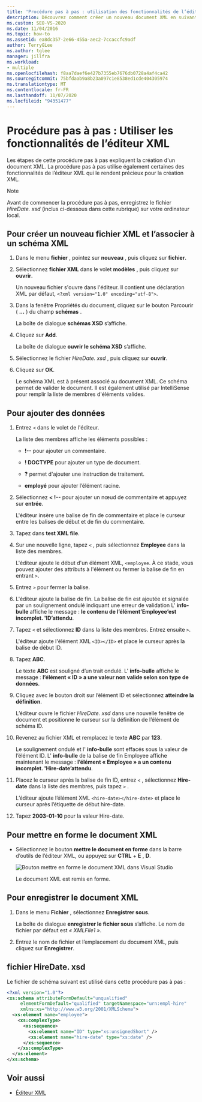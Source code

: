 ```yaml
---
title: 'Procédure pas à pas : utilisation des fonctionnalités de l’éditeur XML'
description: Découvrez comment créer un nouveau document XML en suivant les étapes de cette procédure pas à pas qui illustrent les fonctionnalités de l’éditeur XML.
ms.custom: SEO-VS-2020
ms.date: 11/04/2016
ms.topic: how-to
ms.assetid: ea8dc357-2e66-455a-aec2-7ccaccfc9adf
author: TerryGLee
ms.author: tglee
manager: jillfra
ms.workload:
- multiple
ms.openlocfilehash: f8aa7daef6e427b7355eb7676db0728a4af4ca42
ms.sourcegitcommit: 75bfdaab9a8b23a097c1e8538ed1cde404305974
ms.translationtype: MT
ms.contentlocale: fr-FR
ms.lasthandoff: 11/07/2020
ms.locfileid: "94351477"
---
```

# <a name="walkthrough-use-xml-editor-features"></a>Procédure pas à pas : Utiliser les fonctionnalités de l’éditeur XML

Les étapes de cette procédure pas à pas expliquent la création d'un document XML. La procédure pas à pas utilise également certaines des fonctionnalités de l’éditeur XML qui le rendent précieux pour la création XML.

> [!NOTE]
> Avant de commencer la procédure pas à pas, enregistrez le fichier *HireDate. xsd* (inclus ci-dessous dans cette rubrique) sur votre ordinateur local.

## <a name="to-create-a-new-xml-file-and-associate-it-with-an-xml-schema"></a>Pour créer un nouveau fichier XML et l’associer à un schéma XML

1. Dans le menu **fichier** , pointez sur **nouveau** , puis cliquez sur **fichier**.

2. Sélectionnez **fichier XML** dans le volet **modèles** , puis cliquez sur **ouvrir**.

     Un nouveau fichier s'ouvre dans l'éditeur. Il contient une déclaration XML par défaut, `<?xml version="1.0" encoding="utf-8">`.

3. Dans la fenêtre Propriétés du document, cliquez sur le bouton Parcourir ( **...** ) du champ **schémas** .

     La boîte de dialogue **schémas XSD** s’affiche.

4. Cliquez sur **Add**.

     La boîte de dialogue **ouvrir le schéma XSD** s’affiche.

5. Sélectionnez le fichier *HireDate. xsd* , puis cliquez sur **ouvrir**.

6. Cliquez sur **OK**.

     Le schéma XML est à présent associé au document XML. Ce schéma permet de valider le document. Il est également utilisé par IntelliSense pour remplir la liste de membres d'éléments valides.

## <a name="to-add-data"></a>Pour ajouter des données

1. Entrez `<` dans le volet de l'éditeur.

     La liste des membres affiche les éléments possibles :

    - **!--** pour ajouter un commentaire.

    - **! DOCTYPE** pour ajouter un type de document.

    - **?** permet d'ajouter une instruction de traitement.

    - **employé** pour ajouter l’élément racine.

2. Sélectionnez **&lt; !--** pour ajouter un nœud de commentaire et appuyez sur **entrée**.

     L'éditeur insère une balise de fin de commentaire et place le curseur entre les balises de début et de fin du commentaire.

3. Tapez dans **test XML file**.

4. Sur une nouvelle ligne, tapez `<` , puis sélectionnez **Employee** dans la liste des membres.

     L'éditeur ajoute le début d'un élément XML, `<employee`. À ce stade, vous pouvez ajouter des attributs à l'élément ou fermer la balise de fin en entrant `>`.

5. Entrez `>` pour fermer la balise.

6. L'éditeur ajoute la balise de fin. La balise de fin est ajoutée et signalée par un soulignement ondulé indiquant une erreur de validation L' **info-bulle** affiche le message : **le contenu de l’élément’Employee’est incomplet. 'ID’attendu**.

7. Tapez `<` et sélectionnez **ID** dans la liste des membres. Entrez ensuite `>`.

     L'éditeur ajoute l'élément XML `<ID></ID>` et place le curseur après la balise de début ID.

8. Tapez **ABC**.

     Le texte **ABC** est souligné d’un trait ondulé. L' **info-bulle** affiche le message : **l’élément « ID » a une valeur non valide selon son type de données**.

9. Cliquez avec le bouton droit sur l’élément ID et sélectionnez **atteindre la définition**.

     L’éditeur ouvre le fichier *HireDate. xsd* dans une nouvelle fenêtre de document et positionne le curseur sur la définition de l’élément de schéma ID.

10. Revenez au fichier XML et remplacez le texte **ABC** par **123**.

     Le soulignement ondulé et l' **info-bulle** sont effacés sous la valeur de l’élément ID. L' **info-bulle** de la balise de fin Employee affiche maintenant le message : **l’élément « Employee » a un contenu incomplet. 'Hire-date’attendu**.

11. Placez le curseur après la balise de fin ID, entrez `<` , sélectionnez **Hire-date** dans la liste des membres, puis tapez `>` .

     L’éditeur ajoute l’élément XML `<hire-date></hire-date>` et place le curseur après l’étiquette de début hire-date.

12. Tapez **2003-01-10** pour la valeur Hire-date.

## <a name="to-format-the-xml-document"></a>Pour mettre en forme le document XML

- Sélectionnez le bouton **mettre le document en forme** dans la barre d’outils de l’éditeur XML, ou appuyez sur **CTRL** + **E** , **D**.

   ![Bouton mettre en forme le document XML dans Visual Studio](media/format-xml-document.png)

   Le document XML est remis en forme.

## <a name="to-save-the-xml-document"></a>Pour enregistrer le document XML

1. Dans le menu **Fichier** , sélectionnez **Enregistrer sous**.

     La boîte de dialogue **enregistrer le fichier sous** s’affiche. Le nom de fichier par défaut est *« XMLFile1 »*.

2. Entrez le nom de fichier et l’emplacement du document XML, puis cliquez sur **Enregistrer**.

## <a name="hiredatexsd-file"></a>fichier HireDate. xsd

Le fichier de schéma suivant est utilisé dans cette procédure pas à pas :

```xml
<?xml version="1.0"?>
<xs:schema attributeFormDefault="unqualified"
     elementFormDefault="qualified" targetNamespace="urn:empl-hire"
     xmlns:xs="http://www.w3.org/2001/XMLSchema">
  <xs:element name="employee">
    <xs:complexType>
      <xs:sequence>
        <xs:element name="ID" type="xs:unsignedShort" />
        <xs:element name="hire-date" type="xs:date" />
      </xs:sequence>
    </xs:complexType>
  </xs:element>
</xs:schema>
```

## <a name="see-also"></a>Voir aussi

- [Éditeur XML](../xml-tools/xml-editor.md)
